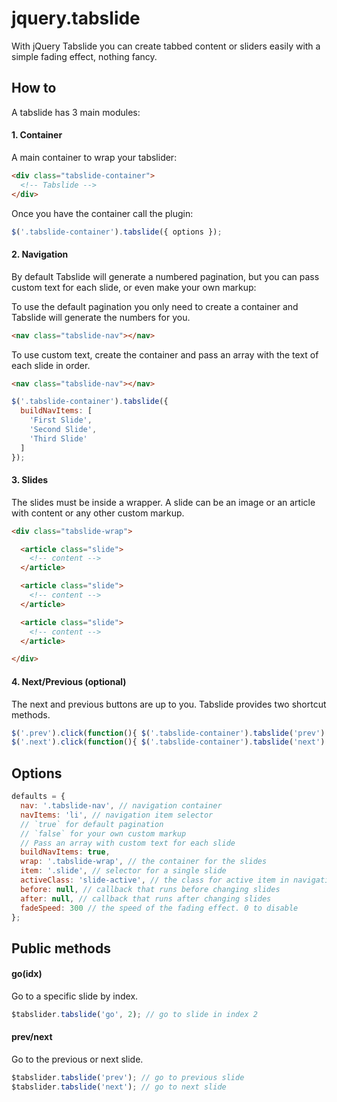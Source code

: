 jquery.tabslide
===============

With jQuery Tabslide you can create tabbed content or sliders easily with a simple fading effect, nothing fancy.

## How to

A tabslide has 3 main modules:

#### 1. Container

A main container to wrap your tabslider:

```html
<div class="tabslide-container">
  <!-- Tabslide -->
</div>
```
Once you have the container call the plugin:

```javascript
$('.tabslide-container').tabslide({ options });
```

#### 2. Navigation

By default Tabslide will generate a numbered pagination, but you can pass custom text for each slide, or even make your own markup:

To use the default pagination you only need to create a container and Tabslide will generate the numbers for you.
```html
<nav class="tabslide-nav"></nav>
```

To use custom text, create the container and pass an array with the text of each slide in order.
```html
<nav class="tabslide-nav"></nav>
```
```javascript
$('.tabslide-container').tabslide({
  buildNavItems: [
    'First Slide',
    'Second Slide',
    'Third Slide'
  ]
});
```

#### 3. Slides

The slides must be inside a wrapper. A slide can be an image or an article with content or any other custom markup.

```html
<div class="tabslide-wrap">

  <article class="slide">
    <!-- content -->
  </article>

  <article class="slide">
    <!-- content -->
  </article>

  <article class="slide">
    <!-- content -->
  </article>

</div>
```

#### 4. Next/Previous (optional)

The next and previous buttons are up to you. Tabslide provides two shortcut methods.

```javascript
$('.prev').click(function(){ $('.tabslide-container').tabslide('prev') });
$('.next').click(function(){ $('.tabslide-container').tabslide('next') });
```

## Options

```javascript
defaults = {
  nav: '.tabslide-nav', // navigation container
  navItems: 'li', // navigation item selector
  // `true` for default pagination
  // `false` for your own custom markup
  // Pass an array with custom text for each slide
  buildNavItems: true,
  wrap: '.tabslide-wrap', // the container for the slides
  item: '.slide', // selector for a single slide
  activeClass: 'slide-active', // the class for active item in navigation
  before: null, // callback that runs before changing slides
  after: null, // callback that runs after changing slides
  fadeSpeed: 300 // the speed of the fading effect. 0 to disable
};
```

## Public methods

#### go(idx)

Go to a specific slide by index.

```javascript
$tabslider.tabslide('go', 2); // go to slide in index 2
```

#### prev/next

Go to the previous or next slide.

```javascript
$tabslider.tabslide('prev'); // go to previous slide
$tabslider.tabslide('next'); // go to next slide
```
